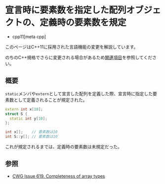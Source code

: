 # 宣言時に要素数を指定した配列オブジェクトの、定義時の要素数を規定
* cpp11[meta cpp]

<!-- start lang caution -->

このページはC++11に採用された言語機能の変更を解説しています。

のちのC++規格でさらに変更される場合があるため[関連項目](#relative-page)を参照してください。

<!-- last lang caution -->

## 概要
`static`メンバや`extern`として宣言した配列を定義した際、宣言時に指定した要素数として定義されることが規定された。

```cpp
extern int x[10];
struct S {
  static int y[10];
};

int x[];    // 要素数は10
int S::y[]; // 要素数は10
```

これが規定されるまでは、定義時の要素数は未規定だった。


## 参照
- [CWG Issue 619. Completeness of array types](http://www.open-std.org/jtc1/sc22/wg21/docs/cwg_defects.html#619)
